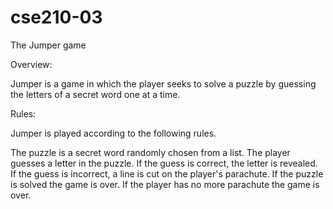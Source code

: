 # cse210-03
The Jumper game

Overview:

Jumper is a game in which the player seeks to solve a puzzle by guessing the letters of a secret word one at a time.

Rules:

Jumper is played according to the following rules.

The puzzle is a secret word randomly chosen from a list.
The player guesses a letter in the puzzle.
If the guess is correct, the letter is revealed.
If the guess is incorrect, a line is cut on the player's parachute.
If the puzzle is solved the game is over.
If the player has no more parachute the game is over.
